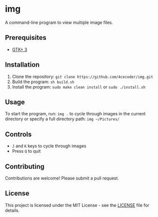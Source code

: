# img

A command-line program to view multiple image files.

## Prerequisites
- [GTK+ 3](https://www.perplexity.ai/?s=c&uuid=d5b74b48-d5b4-4d1c-8bb5-aa3eded723b8)

## Installation
1. Clone the repository: `git clone https://github.com/4cecoder/img.git`
2. Build the program: `sh build.sh`
3. Install the program: `sudo make clean install` or `sudo ./install.sh`

## Usage
To start the program, run: `img .` to cycle through images in the current directory or specify a full directory path: `img ~/Pictures/`

## Controls
- `J` and `K` keys to cycle through images
- Press `Q` to quit

## Contributing
Contributions are welcome! Please submit a pull request.

## License
This project is licensed under the MIT License - see the [LICENSE](LICENSE) file for details.
